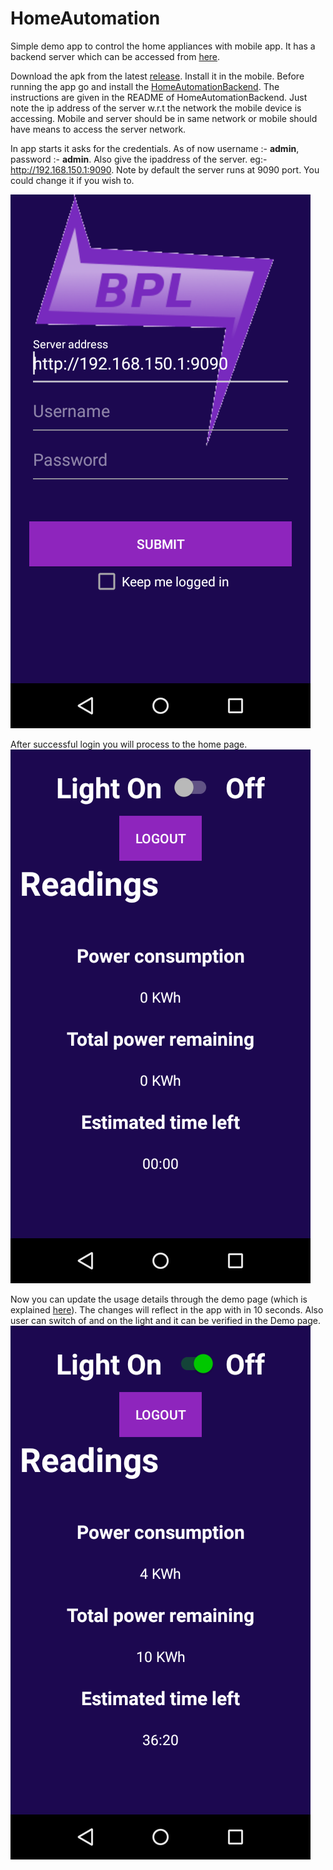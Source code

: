 # HomeAutomation
Simple demo app to control the home appliances with mobile app.
It has a backend server which can be accessed from [here](https://github.com/melvinodsa/HomeAutomationBackend).

Download the apk from the latest [release](https://github.com/melvinodsa/HomeAutomation/releases). Install it in the mobile. Before running the app go and install the [HomeAutomationBackend](https://github.com/melvinodsa/HomeAutomationBackend). The instructions are given in the README of HomeAutomationBackend. Just note the ip address of the server w.r.t the network the mobile device is accessing. Mobile and server should be in same network or mobile should have means to access the server network.

In app starts it asks for the credentials. As of now username :- **admin**, password :- **admin**. Also give the ipaddress of the server. eg:- http://192.168.150.1:9090. Note by default the server runs at 9090 port. You could change it if you wish to.

![Login Page](https://github.com/melvinodsa/HomeAutomation/blob/master/login.png "Login Page")

After successful login you will process to the home page.
![Home Page](https://github.com/melvinodsa/HomeAutomation/blob/master/home1.png "Home Page")

Now you can update the usage details through the demo page (which is explained [here](https://github.com/melvinodsa/HomeAutomationBackend)). The changes will reflect in the app with in 10 seconds. Also user can switch of and on the light and it can be verified in the Demo page.
![Updated home Page](https://github.com/melvinodsa/HomeAutomation/blob/master/home2.png "Updated home Page")
